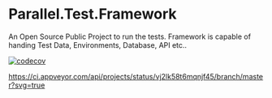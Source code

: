 # Parallel.Test.Framework
An Open Source Public Project to run the tests. Framework is capable of handing Test Data, Environments, Database, API etc..

[![codecov](https://codecov.io/gh/fasteningcode/Parallel.Test.Framework/branch/master/graph/badge.svg)](https://codecov.io/gh/fasteningcode/Parallel.Test.Framework)

https://ci.appveyor.com/api/projects/status/vj2lk58t6mqnjf45/branch/master?svg=true
